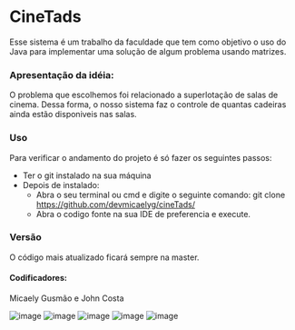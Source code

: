# CineTads

Esse sistema é um trabalho da faculdade que tem como objetivo o uso do Java para implementar uma solução de algum problema usando matrizes. 

### Apresentação da idéia: 
O problema que escolhemos foi relacionado a superlotação de salas de cinema. Dessa forma, o nosso sistema faz o controle de quantas cadeiras ainda estão disponiveis nas salas. 

### Uso
Para verificar o andamento do projeto é só fazer os seguintes passos: 
  - Ter o git instalado na sua máquina
  - Depois de instalado:
     - Abra o seu terminal ou cmd e digite o seguinte comando: git clone https://github.com/devmicaelyg/cineTads/
     - Abra o codigo fonte na sua IDE de preferencia e execute. 
    
### Versão 
O código mais atualizado ficará sempre na master.

#### Codificadores: 
Micaely Gusmão e John Costa

![image](https://img.shields.io/badge/Java-ED8B00?style=for-the-badge&logo=java&logoColor=white)
![image](https://img.shields.io/badge/Git-F05032?style=for-the-badge&logo=git&logoColor=white)
![image](https://img.shields.io/badge/Windows-0078D6?style=for-the-badge&logo=windows&logoColor=white)
![image](https://img.shields.io/badge/Linux-FCC624?style=for-the-badge&logo=linux&logoColor=black)
![image](https://img.shields.io/badge/Discord-7289DA?style=for-the-badge&logo=discord&logoColor=white)
